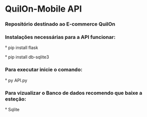 # QuilOn-Mobile API
### Repositório destinado ao E-commerce QuilOn 

### Instalações necessárias para a API funcionar:

° pip install flask

° pip install db-sqlite3

### Para executar inicie o comando:

° py API.py

### Para vizualizar o Banco de dados recomendo que baixe a esteção:

° Sqlite



